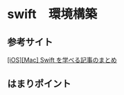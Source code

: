 swift　環境構築
======================

参考サイト
------
[[iOS][Mac] Swift を学べる記事のまとめ](http://dev.classmethod.jp/smartphone/iphone/learn-swift/ "")

はまりポイント
------
